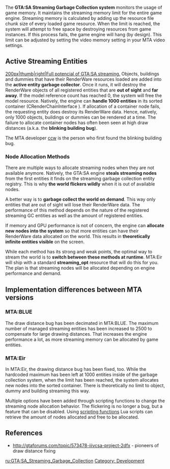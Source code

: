 The **GTA:SA Streaming Garbage Collection system** monitors the usage of game memory. It maintains the streaming memory limit for the entire game engine. Streaming memory is calculated by adding up the resource file chunk size of every loaded game resource. When the limit is reached, the system will attempt to free space by destroying resources from game instances. If this process fails, the game engine will hang (by design). This limit can be adjusted by setting the video memory setting in your MTA video settings.

Active Streaming Entities
-------------------------

[200px|thumb|right|Full potencial of GTA:SA streaming.](/docs/file-chillahad_farclip.png.md "wikilink") Objects, buildings and dummies that have their RenderWare resources loaded are added into the **active entity garbage collector**. Once it runs, it will destroy the RenderWare objects of all registered entities that are **out of sight** and **far away**. If the model reference count has reached 0, the system will free the model resource. Natively, the engine can **handle 1000 entities** in its sorted container (CRenderChainInterface <streamingChainInfo>). If allocation of a container node fails, the requesting entity does destroy its RenderWare data. Hence, natively, only 1000 objects, buildings or dummies can be rendered at a time. The failure to allocate container nodes has often been seen at high draw distances (a.k.a. the **blinking building bug**).

The MTA developer [ccw](/docs/user-ccw.md "wikilink") is the person who first found the blinking building bug.

### Node Allocation Methods

There are multiple ways to allocate streaming nodes when they are not available anymore. Natively, the GTA:SA engine **steals streaming nodes** from the first entities it finds on the streaming garbage collection entity registry. This is why **the world flickers wildly** when it is out of available nodes.

A better way is to **garbage collect the world on demand**. This way only entities that are out of sight will lose their RenderWare data. The performance of this method depends on the nature of the registered streaming GC entities as well as the amount of registered entities.

If memory and GPU performance is not of concern, the engine can **allocate new nodes into the system** so that more entities can have their RenderWare data allocated on the world. This results in **theoretically infinite entities visible** on the screen.

While each method has its strong and weak points, the optimal way to stream the world is to **switch between these methods at runtime**. MTA:Eir will ship with a standard **streaming\_opt** resource that will do this for you. The plan is that streaming nodes will be allocated depending on engine performance and demand.

Implementation differences between MTA versions
-----------------------------------------------

### MTA:BLUE

The draw distance bug has been decimated in MTA:BLUE. The maximum number of managed streaming entities has been increased to 2500 to compensate for large drawing distances. That increases the engine performance a lot, as more streaming memory can be allocated by game entities.

### MTA:Eir

In MTA:Eir, the drawing distance bug has been fixed, too. While the hardcoded maximum has been left at 1000 entities inside of the garbage collection system, when the limit has been reached, the system allocates new nodes into the sorted container. There is theoretically no limit to object, dummy and building streaming this way.

Multiple options have been added through scripting functions to change the streaming node allocation behavior. The flickering is no longer a bug, but a feature that can be disabled. Using [scripting functions](/docs/mta-eir/new_scripting_functions.md "wikilink") Lua scripts can retrieve the amount of nodes allocated and free to be allocated.

References
----------

-   <http://gtaforums.com/topic/573478-iiivcsa-project-2dfx> - pioneers of draw distance fixing

[ru:GTA:SA\_Streaming\_Garbage\_Collection](/docs/ru-gta-sa_streaming_garbage_collection.md "wikilink") [Category: Development](/docs/category-_development.md "wikilink")
